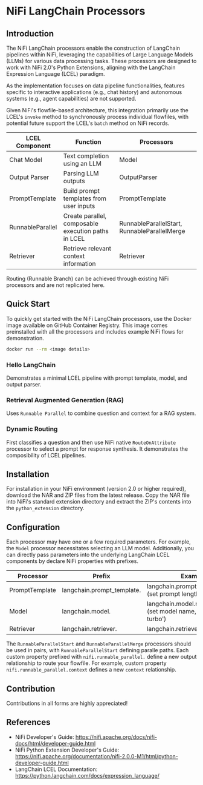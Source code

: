 # NiFi LangChain Processors

## Introduction

The NiFi LangChain processors enable the construction of LangChain pipelines within NiFi, leveraging the capabilities of Large Language Models (LLMs) for various data processing tasks. These processors are designed to work with NiFi 2.0's Python Extensions, aligning with the LangChain Expression Language (LCEL) paradigm. 

As the implementation focuses on data pipeline functionalities, features specific to interactive applications (e.g., chat history) and autonomous systems (e.g., agent capabilities) are not supported.

Given NiFi's flowfile-based architecture, this integration primarily use the LCEL's `invoke` method to synchronously process individual flowfiles, with potential future support the LCEL's `batch` method on NiFi records.

| LCEL Component | Function | Processors |
| --- | --- | --- |
| Chat Model | Text completion using an LLM | Model |
| Output Parser | Parsing LLM outputs | OutputParser |
| PromptTemplate | Build prompt templates from user inputs | PromptTemplate |
| RunnableParallel | Create parallel, composable execution paths in LCEL | RunnableParallelStart, RunnableParallelMerge |
| Retriever | Retrieve relevant context information | Retriever |

Routing (Runnable Branch) can be achieved through existing NiFi processors and are not replicated here.

## Quick Start

To quickly get started with the NiFi LangChain processors, use the Docker image available on GitHub Container Registry. This image comes preinstalled with all the processors and includes example NiFi flows for demonstration.

```bash
docker run --rm <image details>
```

### Hello LangChain

Demonstrates a minimal LCEL pipeline with prompt template, model, and output parser.

### Retrieval Augmented Generation (RAG)

Uses `Runnable Parallel` to combine question and context for a RAG system.

### Dynamic Routing

First classifies a question and then use NiFi native `RouteOnAttribute` processor to select a prompt for response synthesis. It demonstrates the composibility of LCEL pipelines.

## Installation

For installation in your NiFi environment (version 2.0 or higher required), download the NAR and ZIP files from the latest release. Copy the NAR file into NiFi's standard extension directory and extract the ZIP's contents into the `python_extension` directory.

## Configuration

Each processor may have one or a few required parameters. For example, the `Model` processor necessitates selecting an LLM model. Additionally, you can directly pass parameters into the underlying LangChain LCEL components by declare NiFi properties with prefixes.

| Processor | Prefix | Examples |
| --- | --- | --- |
| PromptTemplate | langchain.prompt_template. | langchain.prompt_template.length (set prompt length) |
| Model | langchain.model. | langchain.model.model_name (set model name, e.g. 'gpt-4-turbo') |
| Retriever | langchain.retriever. | langchain.retriever. |

The `RunnableParallelStart` and `RunnableParallelMerge` processors should be used in pairs, with `RunnableParallelStart` defining paralle paths. Each custom property prefixed with `nifi.runnable_parallel.` define a new output relationship to route your flowfile. For example, custom property `nifi.runnable_parallel.context` defines a new `context` relationship.

## Contribution

Contributions in all forms are highly appreciated!

## References

- NiFi Developer's Guide: https://nifi.apache.org/docs/nifi-docs/html/developer-guide.html
- NiFi Python Extension Developer's Guide: https://nifi.apache.org/documentation/nifi-2.0.0-M1/html/python-developer-guide.html
- LangChain LCEL Documentation: https://python.langchain.com/docs/expression_language/